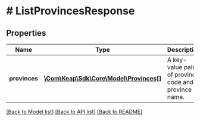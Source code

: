 # # ListProvincesResponse

## Properties

Name | Type | Description | Notes
------------ | ------------- | ------------- | -------------
**provinces** | [**\Com\Keap\Sdk\Core\Model\Provinces[]**](Provinces.md) | A key-value pair of province code and province name. |

[[Back to Model list]](../../README.md#models) [[Back to API list]](../../README.md#endpoints) [[Back to README]](../../README.md)
